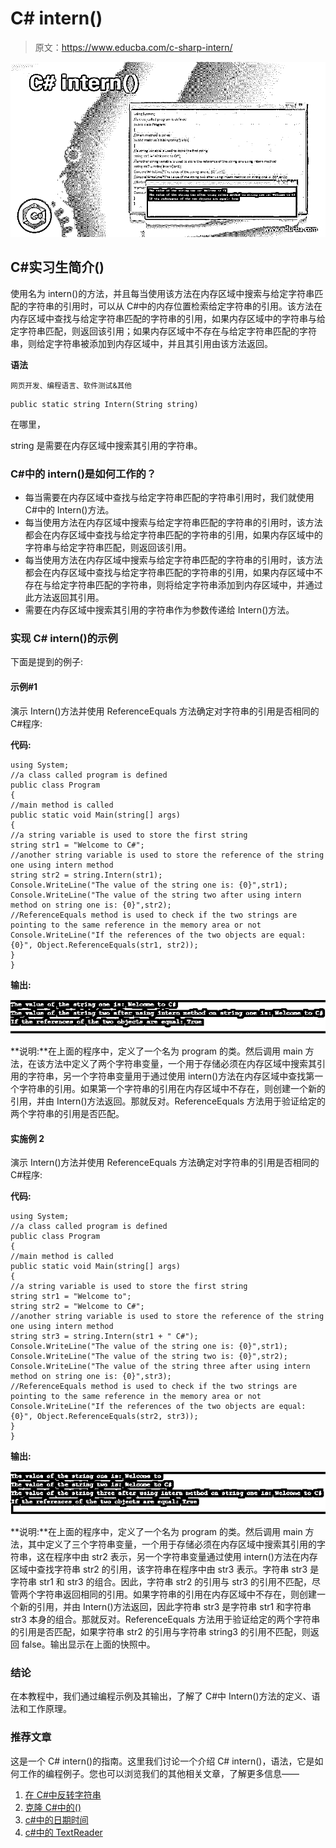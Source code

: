 # C# intern()

> 原文：<https://www.educba.com/c-sharp-intern/>

![C# intern()](img/eb18166c40e0efa09bdb800050c3cbe7.png)



## C#实习生简介()

使用名为 intern()的方法，并且每当使用该方法在内存区域中搜索与给定字符串匹配的字符串的引用时，可以从 C#中的内存位置检索给定字符串的引用。该方法在内存区域中查找与给定字符串匹配的字符串的引用，如果内存区域中的字符串与给定字符串匹配，则返回该引用；如果内存区域中不存在与给定字符串匹配的字符串，则给定字符串被添加到内存区域中，并且其引用由该方法返回。

**语法**

<small>网页开发、编程语言、软件测试&其他</small>

```
public static string Intern(String string)
```

在哪里，

string 是需要在内存区域中搜索其引用的字符串。

### C#中的 intern()是如何工作的？

*   每当需要在内存区域中查找与给定字符串匹配的字符串引用时，我们就使用 C#中的 Intern()方法。
*   每当使用方法在内存区域中搜索与给定字符串匹配的字符串的引用时，该方法都会在内存区域中查找与给定字符串匹配的字符串的引用，如果内存区域中的字符串与给定字符串匹配，则返回该引用。
*   每当使用方法在内存区域中搜索与给定字符串匹配的字符串的引用时，该方法都会在内存区域中查找与给定字符串匹配的字符串的引用，如果内存区域中不存在与给定字符串匹配的字符串，则将给定字符串添加到内存区域中，并通过此方法返回其引用。
*   需要在内存区域中搜索其引用的字符串作为参数传递给 Intern()方法。

### 实现 C# intern()的示例

下面是提到的例子:

#### 示例#1

演示 Intern()方法并使用 ReferenceEquals 方法确定对字符串的引用是否相同的 C#程序:

**代码:**

```
using System;
//a class called program is defined
public class Program
{
//main method is called
public static void Main(string[] args)
{
//a string variable is used to store the first string
string str1 = "Welcome to C#";
//another string variable is used to store the reference of the string one using intern method
string str2 = string.Intern(str1);
Console.WriteLine("The value of the string one is: {0}",str1);
Console.WriteLine("The value of the string two after using intern method on string one is: {0}",str2);
//ReferenceEquals method is used to check if the two strings are pointing to the same reference in the memory area or not
Console.WriteLine("If the references of the two objects are equal: {0}", Object.ReferenceEquals(str1, str2));
}
}
```

**输出:**

![C# intern() - 1](img/0be3f8d81150c659e9cf8482e3f5c5b0.png)



**说明:**在上面的程序中，定义了一个名为 program 的类。然后调用 main 方法，在该方法中定义了两个字符串变量，一个用于存储必须在内存区域中搜索其引用的字符串，另一个字符串变量用于通过使用 intern()方法在内存区域中查找第一个字符串的引用。如果第一个字符串的引用在内存区域中不存在，则创建一个新的引用，并由 Intern()方法返回。那就反对。ReferenceEquals 方法用于验证给定的两个字符串的引用是否匹配。

#### 实施例 2

演示 Intern()方法并使用 ReferenceEquals 方法确定对字符串的引用是否相同的 C#程序:

**代码:**

```
using System;
//a class called program is defined
public class Program
{
//main method is called
public static void Main(string[] args)
{
//a string variable is used to store the first string
string str1 = "Welcome to";
string str2 = "Welcome to C#";
//another string variable is used to store the reference of the string one using intern method
string str3 = string.Intern(str1 + " C#");
Console.WriteLine("The value of the string one is: {0}",str1);
Console.WriteLine("The value of the string two is: {0}",str2);
Console.WriteLine("The value of the string three after using intern method on string one is: {0}",str3);
//ReferenceEquals method is used to check if the two strings are pointing to the same reference in the memory area or not
Console.WriteLine("If the references of the two objects are equal: {0}", Object.ReferenceEquals(str2, str3));
}
}
```

**输出:**

![C# intern() - 2](img/00be52c0e685dedf2aad05d7dd6ac414.png)



**说明:**在上面的程序中，定义了一个名为 program 的类。然后调用 main 方法，其中定义了三个字符串变量，一个用于存储必须在内存区域中搜索其引用的字符串，这在程序中由 str2 表示，另一个字符串变量通过使用 intern()方法在内存区域中查找字符串 str2 的引用，该字符串在程序中由 str3 表示。字符串 str3 是字符串 str1 和 str3 的组合。因此，字符串 str2 的引用与 str3 的引用不匹配，尽管两个字符串返回相同的引用。如果字符串的引用在内存区域中不存在，则创建一个新的引用，并由 Intern()方法返回，因此字符串 str3 是字符串 str1 和字符串 str3 本身的组合。那就反对。ReferenceEquals 方法用于验证给定的两个字符串的引用是否匹配，如果字符串 str2 的引用与字符串 string3 的引用不匹配，则返回 false。输出显示在上面的快照中。

### 结论

在本教程中，我们通过编程示例及其输出，了解了 C#中 Intern()方法的定义、语法和工作原理。

### 推荐文章

这是一个 C# intern()的指南。这里我们讨论一个介绍 C# intern()，语法，它是如何工作的编程例子。您也可以浏览我们的其他相关文章，了解更多信息——

1.  [在 C#中反转字符串](https://www.educba.com/reverse-string-in-c-sharp/)
2.  [克隆 C#中的()](https://www.educba.com/clone-in-c-sharp/?source=leftnav)
3.  [c#中的日期时间](https://www.educba.com/datetime-in-c-sharp/?source=leftnav)
4.  [c#中的 TextReader](https://www.educba.com/textreader-in-c-sharp/?source=leftnav)





